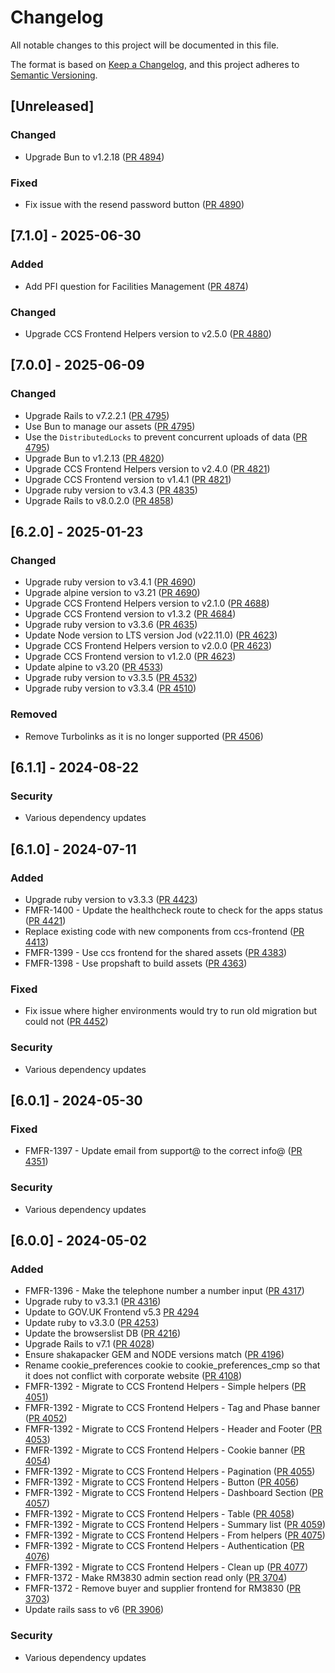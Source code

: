 # Changelog

All notable changes to this project will be documented in this file.

The format is based on [Keep a Changelog](https://keepachangelog.com/en/1.1.0/),
and this project adheres to [Semantic Versioning](https://semver.org/spec/v2.0.0.html).

## [Unreleased]

### Changed

- Upgrade Bun to v1.2.18 ([PR 4894](https://github.com/Crown-Commercial-Service/crown-marketplace/pull/4894))

### Fixed

- Fix issue with the resend password button ([PR 4890](https://github.com/Crown-Commercial-Service/crown-marketplace/pull/4890))

## [7.1.0] - 2025-06-30

### Added

- Add PFI question for Facilities Management ([PR 4874](https://github.com/Crown-Commercial-Service/crown-marketplace/pull/4874))

### Changed

- Upgrade CCS Frontend Helpers version to v2.5.0 ([PR 4880](https://github.com/Crown-Commercial-Service/crown-marketplace/pull/4880))

## [7.0.0] - 2025-06-09

### Changed

- Upgrade Rails to v7.2.2.1 ([PR 4795](https://github.com/Crown-Commercial-Service/crown-marketplace/pull/4795))
- Use Bun to manage our assets ([PR 4795](https://github.com/Crown-Commercial-Service/crown-marketplace/pull/4795))
- Use the `DistributedLocks` to prevent concurrent uploads of data ([PR 4795](https://github.com/Crown-Commercial-Service/crown-marketplace/pull/4795))
- Upgrade Bun to v1.2.13 ([PR 4820](https://github.com/Crown-Commercial-Service/crown-marketplace/pull/4820))
- Upgrade CCS Frontend Helpers version to v2.4.0 ([PR 4821](https://github.com/Crown-Commercial-Service/crown-marketplace/pull/4821))
- Upgrade CCS Frontend version to v1.4.1 ([PR 4821](https://github.com/Crown-Commercial-Service/crown-marketplace/pull/4821))
- Upgrade ruby version to v3.4.3 ([PR 4835](https://github.com/Crown-Commercial-Service/crown-marketplace/pull/4835))
- Upgrade Rails to v8.0.2.0 ([PR 4858](https://github.com/Crown-Commercial-Service/crown-marketplace/pull/4858))

## [6.2.0] - 2025-01-23

### Changed

- Upgrade ruby version to v3.4.1 ([PR 4690](https://github.com/Crown-Commercial-Service/crown-marketplace/pull/4690))
- Upgrade alpine version to v3.21 ([PR 4690](https://github.com/Crown-Commercial-Service/crown-marketplace/pull/4690))
- Upgrade CCS Frontend Helpers version to v2.1.0 ([PR 4688](https://github.com/Crown-Commercial-Service/crown-marketplace/pull/4688))
- Upgrade CCS Frontend version to v1.3.2 ([PR 4684](https://github.com/Crown-Commercial-Service/crown-marketplace/pull/4684))
- Upgrade ruby version to v3.3.6 ([PR 4635](https://github.com/Crown-Commercial-Service/crown-marketplace/pull/4635))
- Update Node version to LTS version Jod (v22.11.0) ([PR 4623](https://github.com/Crown-Commercial-Service/crown-marketplace/pull/4623))
- Upgrade CCS Frontend Helpers version to v2.0.0 ([PR 4623](https://github.com/Crown-Commercial-Service/crown-marketplace/pull/4623))
- Upgrade CCS Frontend version to v1.2.0 ([PR 4623](https://github.com/Crown-Commercial-Service/crown-marketplace/pull/4623))
- Update alpine to v3.20 ([PR 4533](https://github.com/Crown-Commercial-Service/crown-marketplace/pull/4533))
- Upgrade ruby version to v3.3.5 ([PR 4532](https://github.com/Crown-Commercial-Service/crown-marketplace/pull/4532))
- Upgrade ruby version to v3.3.4 ([PR 4510](https://github.com/Crown-Commercial-Service/crown-marketplace/pull/4510))

### Removed

- Remove Turbolinks as it is no longer supported ([PR 4506](https://github.com/Crown-Commercial-Service/crown-marketplace-legacy/pull/4506))

## [6.1.1] - 2024-08-22

### Security

- Various dependency updates

## [6.1.0] - 2024-07-11

### Added

- Upgrade ruby version to v3.3.3 ([PR 4423](https://github.com/Crown-Commercial-Service/crown-marketplace/pull/4423))
- FMFR-1400 - Update the healthcheck route to check for the apps status ([PR 4421](https://github.com/Crown-Commercial-Service/crown-marketplace/pull/4421))
- Replace existing code with new components from ccs-frontend ([PR 4413](https://github.com/Crown-Commercial-Service/crown-marketplace/pull/4413))
- FMFR-1399 - Use ccs frontend for the shared assets ([PR 4383](https://github.com/Crown-Commercial-Service/crown-marketplace/pull/4383))
- FMFR-1398 - Use propshaft to build assets ([PR 4363](https://github.com/Crown-Commercial-Service/crown-marketplace/pull/4363))

### Fixed

- Fix issue where higher environments would try to run old migration but could not ([PR 4452](https://github.com/Crown-Commercial-Service/crown-marketplace/pull/4452))

### Security

- Various dependency updates

## [6.0.1] - 2024-05-30

### Fixed

- FMFR-1397 - Update email from support@ to the correct info@ ([PR 4351](https://github.com/Crown-Commercial-Service/crown-marketplace/pull/4351))

### Security

- Various dependency updates

## [6.0.0] - 2024-05-02

### Added

- FMFR-1396 - Make the telephone number a number input ([PR 4317](https://github.com/Crown-Commercial-Service/crown-marketplace/pull/4317))
- Upgrade ruby to v3.3.1 ([PR 4316](https://github.com/Crown-Commercial-Service/crown-marketplace/pull/4316))
- Update to GOV.UK Frontend v5.3  [PR 4294](https://github.com/Crown-Commercial-Service/crown-marketplace/pull/4294)
- Update ruby to v3.3.0 ([PR 4253](https://github.com/Crown-Commercial-Service/crown-marketplace/pull/4253))
- Update the browserslist DB ([PR 4216](https://github.com/Crown-Commercial-Service/crown-marketplace/pull/4216))
- Upgrade Rails to v7.1 ([PR 4028](https://github.com/Crown-Commercial-Service/crown-marketplace/pull/4028))
- Ensure shakapacker GEM and NODE versions match ([PR 4196](https://github.com/Crown-Commercial-Service/crown-marketplace/pull/4196))
- Rename cookie_preferences cookie to cookie_preferences_cmp so that it does not conflict with corporate website ([PR 4108](https://github.com/Crown-Commercial-Service/crown-marketplace/pull/4108))
- FMFR-1392 - Migrate to CCS Frontend Helpers - Simple helpers ([PR 4051](https://github.com/Crown-Commercial-Service/crown-marketplace/pull/4051))
- FMFR-1392 - Migrate to CCS Frontend Helpers - Tag and Phase banner ([PR 4052](https://github.com/Crown-Commercial-Service/crown-marketplace/pull/4052))
- FMFR-1392 - Migrate to CCS Frontend Helpers - Header and Footer ([PR 4053](https://github.com/Crown-Commercial-Service/crown-marketplace/pull/4053))
- FMFR-1392 - Migrate to CCS Frontend Helpers - Cookie banner ([PR 4054](https://github.com/Crown-Commercial-Service/crown-marketplace/pull/4054))
- FMFR-1392 - Migrate to CCS Frontend Helpers - Pagination ([PR 4055](https://github.com/Crown-Commercial-Service/crown-marketplace/pull/4055))
- FMFR-1392 - Migrate to CCS Frontend Helpers - Button ([PR 4056](https://github.com/Crown-Commercial-Service/crown-marketplace/pull/4056))
- FMFR-1392 - Migrate to CCS Frontend Helpers - Dashboard Section ([PR 4057](https://github.com/Crown-Commercial-Service/crown-marketplace/pull/4057))
- FMFR-1392 - Migrate to CCS Frontend Helpers - Table ([PR 4058](https://github.com/Crown-Commercial-Service/crown-marketplace/pull/4058))
- FMFR-1392 - Migrate to CCS Frontend Helpers - Summary list ([PR 4059](https://github.com/Crown-Commercial-Service/crown-marketplace/pull/4059))
- FMFR-1392 - Migrate to CCS Frontend Helpers - From helpers ([PR 4075](https://github.com/Crown-Commercial-Service/crown-marketplace/pull/4075))
- FMFR-1392 - Migrate to CCS Frontend Helpers - Authentication ([PR 4076](https://github.com/Crown-Commercial-Service/crown-marketplace/pull/4076))
- FMFR-1392 - Migrate to CCS Frontend Helpers - Clean up ([PR 4077](https://github.com/Crown-Commercial-Service/crown-marketplace/pull/4077))
- FMFR-1372 - Make RM3830 admin section read only ([PR 3704](https://github.com/Crown-Commercial-Service/crown-marketplace/pull/3704))
- FMFR-1372 - Remove buyer and supplier frontend for RM3830 ([PR 3703](https://github.com/Crown-Commercial-Service/crown-marketplace/pull/3703))
- Update rails sass to v6 ([PR 3906](https://github.com/Crown-Commercial-Service/crown-marketplace/pull/3906))

### Security

- Various dependency updates
